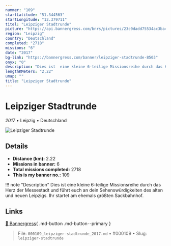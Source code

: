```yaml
---
nummer: "109"
startLatitude: "51.344563"
startLongitude: "12.379711"
titel: "Leipziger Stadtrunde"
picture: "https://api.bannergress.com/bnrs/pictures/23c0dadd75534ac3ba400e4b74232da4"
region: "Leipzig"
country: "Deutschland"
completed: "2718"
missions: "6"
date: "2017"
bg-link: "https://bannergress.com/banner/leipziger-stadtrunde-8503"
onyx: "0"
description: "Dies ist  eine kleine 6-teilige Missionsreihe durch das Herz der Messestadt und führt euch an dein Sehenswürdigkeiten des alten und neuen Leipzigs.\nIhr startet am ehemals größten Sackbahnhof."
lengthKMeters: "2,22"
umap: ""
title: "Leipziger Stadtrunde"
---
```

# Leipziger Stadtrunde

*2017* • Leipzig • Deutschland

![Leipziger Stadtrunde](https://api.bannergress.com/bnrs/pictures/23c0dadd75534ac3ba400e4b74232da4)

## Details
- **Distance (km):** 2.22
- **Missions in banner:** 6
- **Total missions completed:** 2718
- **This is my banner no.:** 109


!!! note "Description"
    Dies ist  eine kleine 6-teilige Missionsreihe durch das Herz der Messestadt und führt euch an dein Sehenswürdigkeiten des alten und neuen Leipzigs.
Ihr startet am ehemals größten Sackbahnhof.



## Links
[🔗 Bannergress](https://bannergress.com/banner/leipziger-stadtrunde-8503){ .md-button .md-button--primary }



> File: `000109_leipziger-stadtrunde_2017.md` • #000109 • Slug: `leipziger-stadtrunde`
